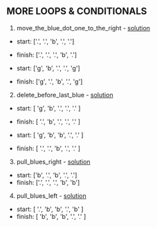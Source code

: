 ## MORE LOOPS & CONDITIONALS

1. move_the_blue_dot_one_to_the_right - [solution](/challenges/solutions/move_the_blue_dot_one_to_the_right.js)

  * start:  ['.', '.', 'b', '.', '.']
  * finish: ['.', '.', '.', 'b', '.']
  
  * start:  ['g', 'b', '.', '.', 'g']
  * finish: ['g', '.', 'b', '.', 'g']
  
2. delete_before_last_blue - [solution](/challenges/solutions/delete_before.js)

  * start:  [ 'g', 'b', '.', '.', '.' ]
  * finish: [ '.', 'b', '.', '.', '.' ]

  * start:  [ 'g', 'b', 'b', '.', '.' ]
  * finish: [ '.', '.', 'b', '.', '.' ]

3. pull_blues_right - [solution](/challenges/solutions/pull_blues_right.js)
 
  * start:  ['b', '.', 'b', '.', '.']
  * finish: ['.', '.', '.', 'b', 'b']
 
4. pull_blues_left - [solution](/challenges/solutions/pull_blues_left.js)
 
  * start:  [ '.', 'b', 'b', '.', 'b' ]
  * finish: [ 'b', 'b', 'b', '.', '.' ]
